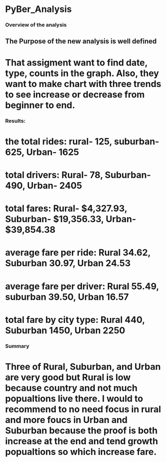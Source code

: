 # PyBer_Analysis
### Overview of the analysis
## The Purpose of the new analysis is well defined
# That assigment want to find date, type, counts in the graph. Also, they want to make chart with three trends to see increase or decrease from beginner to end. 
### Results:
# the total rides: rural- 125, suburban- 625, Urban- 1625 
# total drivers: Rural- 78, Suburban- 490, Urban- 2405
# total fares: Rural- $4,327.93, Suburban- $19,356.33, Urban- $39,854.38 
# average fare per ride: Rural 34.62, Suburban 30.97, Urban 24.53
# average fare per driver: Rural 55.49, suburban 39.50, Urban 16.57
# total fare by city type: Rural 440, Suburban 1450, Urban 2250
### Summary
# Three of Rural, Suburban, and Urban are very good but Rural is low because country and not much popualtions live there. I would to recommend to no need focus in rural and more foucs in Urban and Suburban because the proof is both increase at the end and tend growth popualtions so which increase fare.

